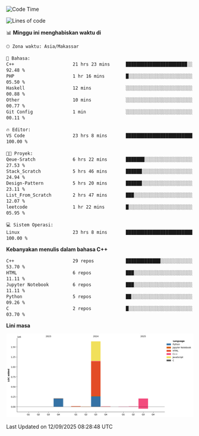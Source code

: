 <!--START_SECTION:waka-->
![Code Time](http://img.shields.io/badge/Code%20Time-472%20hrs%2014%20mins-blue)

![Lines of code](https://img.shields.io/badge/Sejak%20Hello%20World%20aku%20telah%20menulis-2.1%20million%20baris%20kode-blue)

📊 **Minggu ini menghabiskan waktu di** 

```text
🕑︎ Zona waktu: Asia/Makassar

💬 Bahasa: 
C++                      21 hrs 23 mins      ███████████████████████░░   92.48 % 
PHP                      1 hr 16 mins        █░░░░░░░░░░░░░░░░░░░░░░░░   05.50 % 
Haskell                  12 mins             ░░░░░░░░░░░░░░░░░░░░░░░░░   00.88 % 
Other                    10 mins             ░░░░░░░░░░░░░░░░░░░░░░░░░   00.77 % 
Git Config               1 min               ░░░░░░░░░░░░░░░░░░░░░░░░░   00.11 % 

🔥 Editor: 
VS Code                  23 hrs 8 mins       █████████████████████████   100.00 % 

🐱‍💻 Proyek: 
Qeue-Sratch              6 hrs 22 mins       ███████░░░░░░░░░░░░░░░░░░   27.53 % 
Stack_Scratch            5 hrs 46 mins       ██████░░░░░░░░░░░░░░░░░░░   24.94 % 
Design-Pattern           5 hrs 20 mins       ██████░░░░░░░░░░░░░░░░░░░   23.11 % 
List_From_Scratch        2 hrs 47 mins       ███░░░░░░░░░░░░░░░░░░░░░░   12.07 % 
leetcode                 1 hr 22 mins        █░░░░░░░░░░░░░░░░░░░░░░░░   05.95 % 

💻 Sistem Operasi: 
Linux                    23 hrs 8 mins       █████████████████████████   100.00 % 
```

**Kebanyakan menulis dalam bahasa C++** 

```text
C++                      29 repos            █████████████░░░░░░░░░░░░   53.70 % 
HTML                     6 repos             ███░░░░░░░░░░░░░░░░░░░░░░   11.11 % 
Jupyter Notebook         6 repos             ███░░░░░░░░░░░░░░░░░░░░░░   11.11 % 
Python                   5 repos             ██░░░░░░░░░░░░░░░░░░░░░░░   09.26 % 
C                        2 repos             █░░░░░░░░░░░░░░░░░░░░░░░░   03.70 % 
```



**Lini masa**

![Lines of Code chart](https://raw.githubusercontent.com/yusuf601/yusuf601/main/assets/bar_graph.png)


 Last Updated on 12/09/2025 08:28:48 UTC
<!--END_SECTION:waka-->

